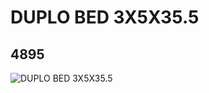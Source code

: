 # DUPLO BED 3X5X35.5
## 4895
![DUPLO BED 3X5X35.5](https://lc-www-live-s.legocdn.com/media/bricks/5/2/4223920.jpg)